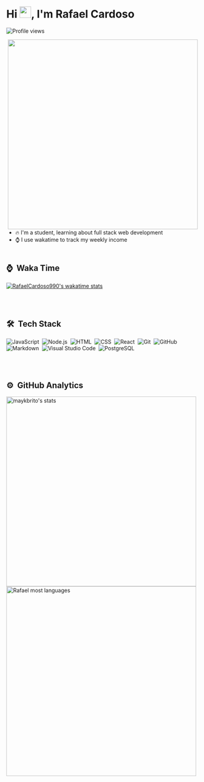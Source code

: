 

<h1 align="left">Hi <img src="https://raw.githubusercontent.com/kaueMarques/kaueMarques/master/hi.gif" width="30px">, I'm Rafael Cardoso</h1>
<p align="left"> <img src="https://komarev.com/ghpvc/?username=RafaelCardoso990&color=yellow" alt="Profile views" /> </p>
<img align="right" height="500em" src="https://user-images.githubusercontent.com/93937958/169828632-e548fa7d-1306-4e37-8f62-fe8647b906a0.gif"/>


- 🔥 I'm a student, learning about full stack web development
- ⌚ I use wakatime to track my weekly income
<br><br>

## ⌚ &nbsp;Waka Time
[![RafaelCardoso990's wakatime stats](https://github-readme-stats.vercel.app/api/wakatime?username=RafaelCardoso990)](https://github.com/anuraghazra/github-readme-stats)

<br><br>

## 🛠 &nbsp;Tech Stack

![JavaScript](https://img.shields.io/badge/-JavaScript-05122A?style=flat&logo=javascript)&nbsp;
![Node.js](https://img.shields.io/badge/-Node.js-05122A?style=flat&logo=node.js)&nbsp;
![HTML](https://img.shields.io/badge/-HTML-05122A?style=flat&logo=HTML5)&nbsp;
![CSS](https://img.shields.io/badge/-CSS-05122A?style=flat&logo=CSS3&logoColor=1572B6)&nbsp;
![React](https://img.shields.io/badge/-React-05122A?style=flat&logo=react)&nbsp;
![Git](https://img.shields.io/badge/-Git-05122A?style=flat&logo=git)&nbsp;
![GitHub](https://img.shields.io/badge/-GitHub-05122A?style=flat&logo=github)&nbsp;
![Markdown](https://img.shields.io/badge/-Markdown-05122A?style=flat&logo=markdown)&nbsp;
![Visual Studio Code](https://img.shields.io/badge/-Visual%20Studio%20Code-05122A?style=flat&logo=visual-studio-code&logoColor=007ACC)&nbsp;
![PostgreSQL](https://img.shields.io/badge/-PostgreSQL-05122A?style=flat&logo=postgresql)&nbsp;

<br><br>

## ⚙️ &nbsp;GitHub Analytics

<div>
  <img width="500em" src="https://github-readme-stats.vercel.app/api?username=RafaelCardoso990&show_icons=true&theme=default" alt="maykbrito's stats"       align="center"/>
  <img width="500em" src="https://github-readme-stats.vercel.app/api/top-langs/?username=RafaelCardoso990&layout=compact&theme=default" alt="Rafael most    languages" align="center"/>  
</div>  





